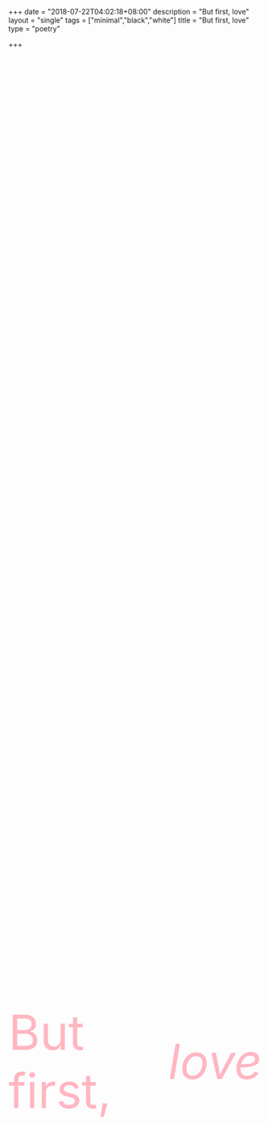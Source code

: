 +++
date = "2018-07-22T04:02:18+08:00"
description = "But first, love"
layout = "single"
tags = ["minimal","black","white"]
title = "But first, love"
type = "poetry"

+++
<div class="wrapper" style="background-image:url('/images/tom-barrett-346220-unsplash.jpg');background-size:cover;height: 100vh; display:flex;align-items:center; justify-content:center;background-position:center;color:lightpink;font-size:6rem;">
But first, <em>love</em>
</div>